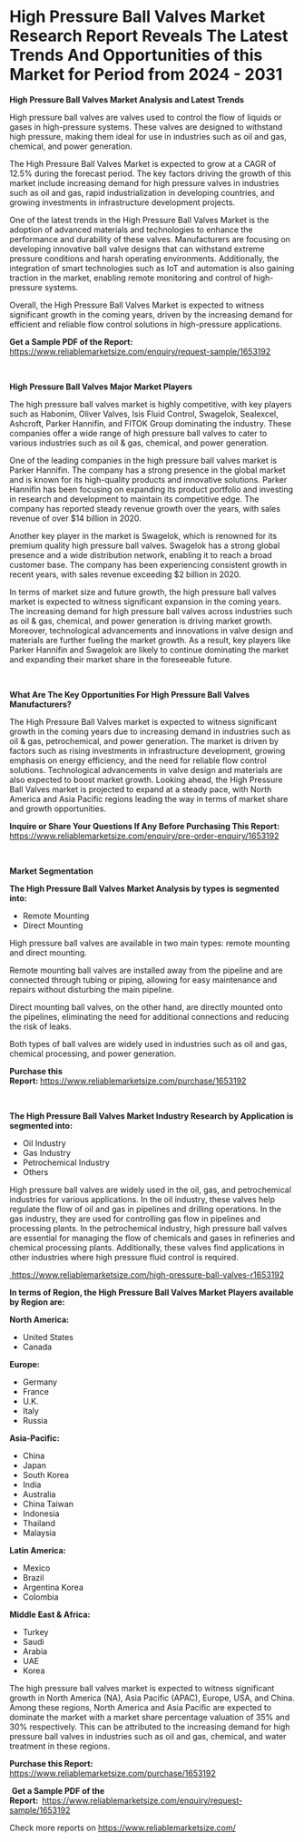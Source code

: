 <p><h1>High Pressure Ball Valves Market Research Report Reveals The Latest Trends And Opportunities of this Market for Period from 2024 - 2031</h1></p><p><strong>High Pressure Ball Valves Market Analysis and Latest Trends</strong></p>
<p><p>High pressure ball valves are valves used to control the flow of liquids or gases in high-pressure systems. These valves are designed to withstand high pressure, making them ideal for use in industries such as oil and gas, chemical, and power generation.</p><p>The High Pressure Ball Valves Market is expected to grow at a CAGR of 12.5% during the forecast period. The key factors driving the growth of this market include increasing demand for high pressure valves in industries such as oil and gas, rapid industrialization in developing countries, and growing investments in infrastructure development projects.</p><p>One of the latest trends in the High Pressure Ball Valves Market is the adoption of advanced materials and technologies to enhance the performance and durability of these valves. Manufacturers are focusing on developing innovative ball valve designs that can withstand extreme pressure conditions and harsh operating environments. Additionally, the integration of smart technologies such as IoT and automation is also gaining traction in the market, enabling remote monitoring and control of high-pressure systems.</p><p>Overall, the High Pressure Ball Valves Market is expected to witness significant growth in the coming years, driven by the increasing demand for efficient and reliable flow control solutions in high-pressure applications.</p></p>
<p><strong>Get a Sample PDF of the Report:&nbsp;</strong> <a href="https://www.reliablemarketsize.com/enquiry/request-sample/1653192">https://www.reliablemarketsize.com/enquiry/request-sample/1653192</a></p>
<p>&nbsp;</p>
<p><strong>High Pressure Ball Valves Major Market Players</strong></p>
<p><p>The high pressure ball valves market is highly competitive, with key players such as Habonim, Oliver Valves, Isis Fluid Control, Swagelok, Sealexcel, Ashcroft, Parker Hannifin, and FITOK Group dominating the industry. These companies offer a wide range of high pressure ball valves to cater to various industries such as oil & gas, chemical, and power generation.</p><p>One of the leading companies in the high pressure ball valves market is Parker Hannifin. The company has a strong presence in the global market and is known for its high-quality products and innovative solutions. Parker Hannifin has been focusing on expanding its product portfolio and investing in research and development to maintain its competitive edge. The company has reported steady revenue growth over the years, with sales revenue of over $14 billion in 2020.</p><p>Another key player in the market is Swagelok, which is renowned for its premium quality high pressure ball valves. Swagelok has a strong global presence and a wide distribution network, enabling it to reach a broad customer base. The company has been experiencing consistent growth in recent years, with sales revenue exceeding $2 billion in 2020.</p><p>In terms of market size and future growth, the high pressure ball valves market is expected to witness significant expansion in the coming years. The increasing demand for high pressure ball valves across industries such as oil & gas, chemical, and power generation is driving market growth. Moreover, technological advancements and innovations in valve design and materials are further fueling the market growth. As a result, key players like Parker Hannifin and Swagelok are likely to continue dominating the market and expanding their market share in the foreseeable future.</p></p>
<p>&nbsp;</p>
<p><strong>What Are The Key Opportunities For High Pressure Ball Valves Manufacturers?</strong></p>
<p><p>The High Pressure Ball Valves market is expected to witness significant growth in the coming years due to increasing demand in industries such as oil & gas, petrochemical, and power generation. The market is driven by factors such as rising investments in infrastructure development, growing emphasis on energy efficiency, and the need for reliable flow control solutions. Technological advancements in valve design and materials are also expected to boost market growth. Looking ahead, the High Pressure Ball Valves market is projected to expand at a steady pace, with North America and Asia Pacific regions leading the way in terms of market share and growth opportunities.</p></p>
<p><strong>Inquire or Share Your Questions If Any Before Purchasing This Report:</strong> <a href="https://www.reliablemarketsize.com/enquiry/pre-order-enquiry/1653192">https://www.reliablemarketsize.com/enquiry/pre-order-enquiry/1653192</a></p>
<p>&nbsp;</p>
<p><strong>Market Segmentation</strong></p>
<p><strong>The High Pressure Ball Valves Market Analysis by types is segmented into:</strong></p>
<p><ul><li>Remote Mounting</li><li>Direct Mounting</li></ul></p>
<p><p>High pressure ball valves are available in two main types: remote mounting and direct mounting. </p><p>Remote mounting ball valves are installed away from the pipeline and are connected through tubing or piping, allowing for easy maintenance and repairs without disturbing the main pipeline. </p><p>Direct mounting ball valves, on the other hand, are directly mounted onto the pipelines, eliminating the need for additional connections and reducing the risk of leaks. </p><p>Both types of ball valves are widely used in industries such as oil and gas, chemical processing, and power generation.</p></p>
<p><strong>Purchase this Report:&nbsp;</strong><a href="https://www.reliablemarketsize.com/purchase/1653192">https://www.reliablemarketsize.com/purchase/1653192</a></p>
<p>&nbsp;</p>
<p><strong>The High Pressure Ball Valves Market Industry Research by Application is segmented into:</strong></p>
<p><ul><li>Oil Industry</li><li>Gas Industry</li><li>Petrochemical Industry</li><li>Others</li></ul></p>
<p><p>High pressure ball valves are widely used in the oil, gas, and petrochemical industries for various applications. In the oil industry, these valves help regulate the flow of oil and gas in pipelines and drilling operations. In the gas industry, they are used for controlling gas flow in pipelines and processing plants. In the petrochemical industry, high pressure ball valves are essential for managing the flow of chemicals and gases in refineries and chemical processing plants. Additionally, these valves find applications in other industries where high pressure fluid control is required.</p></p>
<p><a href="https://www.reliablemarketsize.com/high-pressure-ball-valves-r1653192">&nbsp;https://www.reliablemarketsize.com/high-pressure-ball-valves-r1653192</a></p>
<p><strong>In terms of Region, the High Pressure Ball Valves Market Players available by Region are:</strong></p>
<p>
    <p> <strong> North America: </strong>
        <ul>
            <li>United States</li>
            <li>Canada</li>
        </ul>
        </p> 
    <p> <strong> Europe: </strong>
        <ul>
            <li>Germany</li>
            <li>France</li>
            <li>U.K.</li>
            <li>Italy</li>
            <li>Russia</li>
        </ul>
        </p> 
    <p> <strong> Asia-Pacific: </strong>
        <ul>
            <li>China</li>
            <li>Japan</li>
            <li>South Korea</li>
            <li>India</li>
            <li>Australia</li>
            <li>China Taiwan</li>
            <li>Indonesia</li>
            <li>Thailand</li>
            <li>Malaysia</li>
        </ul>
        </p> 
    <p> <strong> Latin America: </strong>
        <ul>
            <li>Mexico</li>
            <li>Brazil</li>
            <li>Argentina Korea</li>
            <li>Colombia</li>
        </ul>
        </p> 
    <p> <strong> Middle East & Africa: </strong>
        <ul>
            <li>Turkey</li>
            <li>Saudi</li>
            <li>Arabia</li>
            <li>UAE</li>
            <li>Korea</li>
        </ul>
    </p>
    </p>
<p><p>The high pressure ball valves market is expected to witness significant growth in North America (NA), Asia Pacific (APAC), Europe, USA, and China. Among these regions, North America and Asia Pacific are expected to dominate the market with a market share percentage valuation of 35% and 30% respectively. This can be attributed to the increasing demand for high pressure ball valves in industries such as oil and gas, chemical, and water treatment in these regions.</p></p>
<p><strong>Purchase this Report: </strong><a href="https://www.reliablemarketsize.com/purchase/1653192">https://www.reliablemarketsize.com/purchase/1653192</a></p>
<p>&nbsp;<strong>Get a Sample PDF of the Report:&nbsp;&nbsp;</strong><a href="https://www.reliablemarketsize.com/enquiry/request-sample/1653192">https://www.reliablemarketsize.com/enquiry/request-sample/1653192</a></p>
<p><strong></strong></p>
<p>Check more reports on <a href="https://www.reliablemarketsize.com/">https://www.reliablemarketsize.com/</a></p>